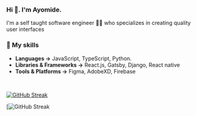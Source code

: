 ### Hi 👋. I'm Ayomide.

I'm a self taught software engineer 👩‍💻 who specializes in creating quality user interfaces

### 🚀 My skills

- **Languages →** JavaScript, TypeScript, Python.
- **Libraries & Frameworks →** React.js, Gatsby, Django, React native
- **Tools & Platforms →** Figma, AdobeXD, Firebase

<br/>

[![GitHub Streak](https://streak-stats.demolab.com?user=the-aydev&theme=dark)](https://git.io/streak-stats)

[![GitHub Streak](https://github-readme-stats.vercel.app/api/top-langs/?username=the-aydev&layout=compact&theme=dark)
